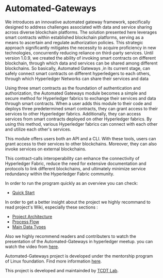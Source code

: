 # Automated-Gateways

We introduces an innovative automated gateway framework, specifically designed to address challenges associated with data and service sharing across diverse blockchain platforms. The solution presented here leverages smart contracts within established blockchain platforms, serving as a means to ascertain and regulate authorization policies. This strategic approach significantly mitigates the necessity to acquire proficiency in new technologies, concurrently reducing reliance on third-party services. Until version 1.0.9, we created the ability of invoking smart contracts on different blockchain, through which  data and services can be shared among different blockchains. So basically, Automated Gateways ,in its current stage, can safely connect smart contracts on different hyperledgers to each others, through which Hyperledger Networks can share their services and data

Using three smart contracts as the foundation of authentication and authorization, the Automated Gateways module becomes a simple and secure method for Hyperledger fabrics to exchange their services and data through smart contracts. When a user adds this module to their code and deploys three predetermined smart contracts, they can grant access to their services to other Hyperledger fabrics. Additionally, they can access services from smart contracts deployed on other Hyperledger fabrics. By using this method, various Hyperledger fabrics can connect with each other and utilize each other's services.

This module offers users both an API and a CLI. With these tools, users can grant access to their services to other blockchains. Moreover, they can also invoke services on external blockchains.

 This contract-calls interoperability  can enhance the connectivity of Hyperledger Fabric, reduce the need for extensive documentation and protocols to link different blockchains, and ultimately minimize service redundancy within the Hyperledger Fabric community.


In order to run the program quickly as an overview you can check:
*  [Quick Start](https://github.com/tcdt-lab/Automated-Gateways/wiki/Quick-Start)
  
In order to get a better insight about the project we highly recommand to read project's Wiki, especially these sections  :

*  [Project Architecture](https://github.com/tcdt-lab/Automated-Gateways/wiki/Architecture)
*  [Process Flow](https://github.com/tcdt-lab/Automated-Gateways/wiki/Process-Flow)
*  [Main Data Types](https://github.com/tcdt-lab/Automated-Gateways/wiki/Main-Data-Types)

Also we highly recommend readers and contributers to watch the presentation of the Automated-Gateways in hyperledger meetup. you can watch the video from [here](https://www.youtube.com/live/zVNNh5OCplM?si=9byA615Pfkt49C6i).

Automated-Gateways project is developed under the mentorship program of Linux foundation. Find more information [here](https://wiki.hyperledger.org/display/INTERN).

This project is developed and maintainded by [TCDT Lab](https://tcdt.ca/).


